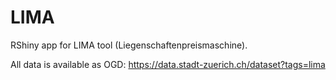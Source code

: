 # LIMA

RShiny app for LIMA tool
(Liegenschaftenpreismaschine).

All data is available as OGD: https://data.stadt-zuerich.ch/dataset?tags=lima
